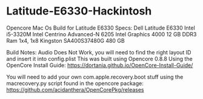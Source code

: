 # Latitude-E6330-Hackintosh
Opencore Mac Os Build for Latitude E6330
Specs:
  Dell Latitude E6330
  Intel i5-3320M
  Intel Centrino Advanced-N 6205
  Intel Graphics 4000
  12 GB DDR3 Ram 1x4, 1x8
  Kingston SA400S37480G 480 GB
 
 Build Notes:
  Audio Does Not Work, you will need to find the right layout ID and insert it into config.plist
  This was built using Opencore 0.8.8 Using the OpenCore Install Guide:
  https://dortania.github.io/OpenCore-Install-Guide/
  
  You will need to add your own com.apple.recovery.boot stuff using the macrecovery.py script found in the opencore package:
  https://github.com/acidanthera/OpenCorePkg/releases
  
  
  
  

